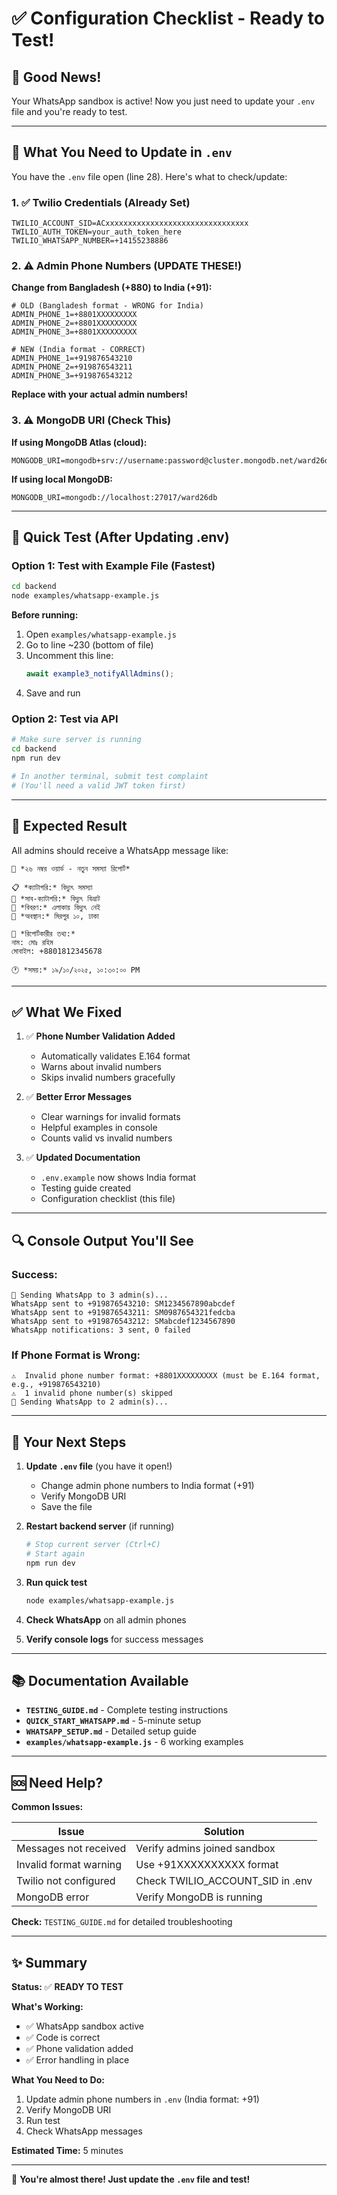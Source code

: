 # ✅ Configuration Checklist - Ready to Test!

## 🎉 Good News!

Your WhatsApp sandbox is active! Now you just need to update your `.env` file and you're ready to test.

---

## 📝 What You Need to Update in `.env`

You have the `.env` file open (line 28). Here's what to check/update:

### 1. ✅ Twilio Credentials (Already Set)

```env
TWILIO_ACCOUNT_SID=ACxxxxxxxxxxxxxxxxxxxxxxxxxxxxxxxx
TWILIO_AUTH_TOKEN=your_auth_token_here
TWILIO_WHATSAPP_NUMBER=+14155238886
```

### 2. ⚠️ Admin Phone Numbers (UPDATE THESE!)

**Change from Bangladesh (+880) to India (+91):**

```env
# OLD (Bangladesh format - WRONG for India)
ADMIN_PHONE_1=+8801XXXXXXXXX
ADMIN_PHONE_2=+8801XXXXXXXXX
ADMIN_PHONE_3=+8801XXXXXXXXX

# NEW (India format - CORRECT)
ADMIN_PHONE_1=+919876543210
ADMIN_PHONE_2=+919876543211
ADMIN_PHONE_3=+919876543212
```

**Replace with your actual admin numbers!**

### 3. ⚠️ MongoDB URI (Check This)

**If using MongoDB Atlas (cloud):**
```env
MONGODB_URI=mongodb+srv://username:password@cluster.mongodb.net/ward26db
```

**If using local MongoDB:**
```env
MONGODB_URI=mongodb://localhost:27017/ward26db
```

---

## 🚀 Quick Test (After Updating .env)

### Option 1: Test with Example File (Fastest)

```bash
cd backend
node examples/whatsapp-example.js
```

**Before running:**
1. Open `examples/whatsapp-example.js`
2. Go to line ~230 (bottom of file)
3. Uncomment this line:
   ```javascript
   await example3_notifyAllAdmins();
   ```
4. Save and run

### Option 2: Test via API

```bash
# Make sure server is running
cd backend
npm run dev

# In another terminal, submit test complaint
# (You'll need a valid JWT token first)
```

---

## 📱 Expected Result

All admins should receive a WhatsApp message like:

```
🔔 *২৬ নম্বর ওয়ার্ড - নতুন সমস্যা রিপোর্ট*

📋 *ক্যাটাগরি:* বিদ্যুৎ সমস্যা
📌 *সাব-ক্যাটাগরি:* বিদ্যুৎ বিভ্রাট
📝 *বিবরণ:* এলাকায় বিদ্যুৎ নেই
📍 *অবস্থান:* মিরপুর ১০, ঢাকা

👤 *রিপোর্টকারীর তথ্য:*
নাম: মোঃ রহিম
মোবাইল: +8801812345678

🕐 *সময়:* ১৯/১০/২০২৫, ১০:৩০:০০ PM
```

---

## ✅ What We Fixed

1. ✅ **Phone Number Validation Added**
   - Automatically validates E.164 format
   - Warns about invalid numbers
   - Skips invalid numbers gracefully

2. ✅ **Better Error Messages**
   - Clear warnings for invalid formats
   - Helpful examples in console
   - Counts valid vs invalid numbers

3. ✅ **Updated Documentation**
   - `.env.example` now shows India format
   - Testing guide created
   - Configuration checklist (this file)

---

## 🔍 Console Output You'll See

### Success:
```
📱 Sending WhatsApp to 3 admin(s)...
WhatsApp sent to +919876543210: SM1234567890abcdef
WhatsApp sent to +919876543211: SM0987654321fedcba
WhatsApp sent to +919876543212: SMabcdef1234567890
WhatsApp notifications: 3 sent, 0 failed
```

### If Phone Format is Wrong:
```
⚠️  Invalid phone number format: +8801XXXXXXXXX (must be E.164 format, e.g., +919876543210)
⚠️  1 invalid phone number(s) skipped
📱 Sending WhatsApp to 2 admin(s)...
```

---

## 🎯 Your Next Steps

1. **Update `.env` file** (you have it open!)
   - Change admin phone numbers to India format (+91)
   - Verify MongoDB URI
   - Save the file

2. **Restart backend server** (if running)
   ```bash
   # Stop current server (Ctrl+C)
   # Start again
   npm run dev
   ```

3. **Run quick test**
   ```bash
   node examples/whatsapp-example.js
   ```

4. **Check WhatsApp** on all admin phones

5. **Verify console logs** for success messages

---

## 📚 Documentation Available

- **`TESTING_GUIDE.md`** - Complete testing instructions
- **`QUICK_START_WHATSAPP.md`** - 5-minute setup
- **`WHATSAPP_SETUP.md`** - Detailed setup guide
- **`examples/whatsapp-example.js`** - 6 working examples

---

## 🆘 Need Help?

**Common Issues:**

| Issue | Solution |
|-------|----------|
| Messages not received | Verify admins joined sandbox |
| Invalid format warning | Use +91XXXXXXXXXX format |
| Twilio not configured | Check TWILIO_ACCOUNT_SID in .env |
| MongoDB error | Verify MongoDB is running |

**Check:** `TESTING_GUIDE.md` for detailed troubleshooting

---

## ✨ Summary

**Status:** ✅ **READY TO TEST**

**What's Working:**
- ✅ WhatsApp sandbox active
- ✅ Code is correct
- ✅ Phone validation added
- ✅ Error handling in place

**What You Need to Do:**
1. Update admin phone numbers in `.env` (India format: +91)
2. Verify MongoDB URI
3. Run test
4. Check WhatsApp messages

**Estimated Time:** 5 minutes

---

🎉 **You're almost there! Just update the `.env` file and test!**

